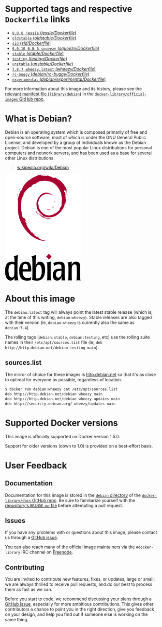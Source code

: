 # Supported tags and respective `Dockerfile` links

-	[`8.0`, `8`, `jessie` (*jessie/Dockerfile*)](https://github.com/tianon/docker-brew-debian/blob/8105df0412f86c08d11e86f7f6bab6160ff1e837/jessie/Dockerfile)
-	[`oldstable` (*oldstable/Dockerfile*)](https://github.com/tianon/docker-brew-debian/blob/8105df0412f86c08d11e86f7f6bab6160ff1e837/oldstable/Dockerfile)
-	[`sid` (*sid/Dockerfile*)](https://github.com/tianon/docker-brew-debian/blob/8105df0412f86c08d11e86f7f6bab6160ff1e837/sid/Dockerfile)
-	[`6.0.10`, `6.0`, `6`, `squeeze` (*squeeze/Dockerfile*)](https://github.com/tianon/docker-brew-debian/blob/8105df0412f86c08d11e86f7f6bab6160ff1e837/squeeze/Dockerfile)
-	[`stable` (*stable/Dockerfile*)](https://github.com/tianon/docker-brew-debian/blob/8105df0412f86c08d11e86f7f6bab6160ff1e837/stable/Dockerfile)
-	[`testing` (*testing/Dockerfile*)](https://github.com/tianon/docker-brew-debian/blob/8105df0412f86c08d11e86f7f6bab6160ff1e837/testing/Dockerfile)
-	[`unstable` (*unstable/Dockerfile*)](https://github.com/tianon/docker-brew-debian/blob/8105df0412f86c08d11e86f7f6bab6160ff1e837/unstable/Dockerfile)
-	[`7.8`, `7`, `wheezy`, `latest` (*wheezy/Dockerfile*)](https://github.com/tianon/docker-brew-debian/blob/8105df0412f86c08d11e86f7f6bab6160ff1e837/wheezy/Dockerfile)
-	[`rc-buggy` (*debian/rc-buggy/Dockerfile*)](https://github.com/tianon/dockerfiles/blob/98df9cbde165576bf6bee980487d9fc1fd51e320/debian/rc-buggy/Dockerfile)
-	[`experimental` (*debian/experimental/Dockerfile*)](https://github.com/tianon/dockerfiles/blob/98df9cbde165576bf6bee980487d9fc1fd51e320/debian/experimental/Dockerfile)

For more information about this image and its history, please see the [relevant manifest file (`library/debian`)](https://github.com/docker-library/official-images/blob/master/library/debian) in the [`docker-library/official-images` GitHub repo](https://github.com/docker-library/official-images).

# What is Debian?

Debian is an operating system which is composed primarily of free and open-source software, most of which is under the GNU General Public License, and developed by a group of individuals known as the Debian project. Debian is one of the most popular Linux distributions for personal computers and network servers, and has been used as a base for several other Linux distributions.

> [wikipedia.org/wiki/Debian](https://en.wikipedia.org/wiki/Debian)

![logo](https://raw.githubusercontent.com/docker-library/docs/master/debian/logo.png)

# About this image

The `debian:latest` tag will always point the latest stable release (which is, at the time of this writing, `debian:wheezy`). Stable releases are also tagged with their version (ie, `debian:wheezy` is currently also the same as `debian:7.4`).

The rolling tags (`debian:stable`, `debian:testing`, etc) use the rolling suite names in their `/etc/apt/sources.list` file (ie, `deb
http://http.debian.net/debian testing main`).

## sources.list

The mirror of choice for these images is [http.debian.net](http://http.debian.net) so that it's as close to optimal for everyone as possible, regardless of location.

	$ docker run debian:wheezy cat /etc/apt/sources.list
	deb http://http.debian.net/debian wheezy main
	deb http://http.debian.net/debian wheezy-updates main
	deb http://security.debian.org/ wheezy/updates main

# Supported Docker versions

This image is officially supported on Docker version 1.5.0.

Support for older versions (down to 1.0) is provided on a best-effort basis.

# User Feedback

## Documentation

Documentation for this image is stored in the [`debian` directory](https://github.com/docker-library/docs/tree/master/debian) of the [`docker-library/docs` GitHub repo](https://github.com/docker-library/docs). Be sure to familiarize yourself with the [repository's `REAMDE.md` file](https://github.com/docker-library/docs/blob/master/README.md) before attempting a pull request.

## Issues

If you have any problems with or questions about this image, please contact us through a [GitHub issue](https://github.com/tianon/docker-brew-debian/issues).

You can also reach many of the official image maintainers via the `#docker-library` IRC channel on [Freenode](https://freenode.net).

## Contributing

You are invited to contribute new features, fixes, or updates, large or small; we are always thrilled to receive pull requests, and do our best to process them as fast as we can.

Before you start to code, we recommend discussing your plans through a [GitHub issue](https://github.com/tianon/docker-brew-debian/issues), especially for more ambitious contributions. This gives other contributors a chance to point you in the right direction, give you feedback on your design, and help you find out if someone else is working on the same thing.
